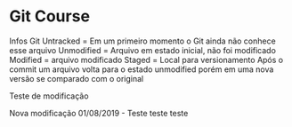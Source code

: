 # Git Course


Infos Git
Untracked = Em um primeiro momento o Git ainda não conhece esse arquivo
Unmodified = Arquivo em estado inicial, não foi modificado
Modified = arquivo modificado
Staged = Local para versionamento
Após o commit um arquivo volta para o estado unmodified porém em uma nova versão se comparado com o original

Teste de modificação

Nova modificação 01/08/2019 - Teste teste teste

